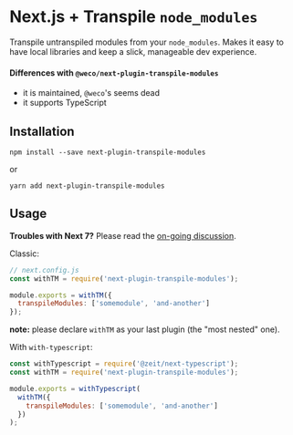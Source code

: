 # Next.js + Transpile `node_modules`

Transpile untranspiled modules from your `node_modules`.
Makes it easy to have local libraries and keep a slick, manageable dev experience.

#### Differences with `@weco/next-plugin-transpile-modules`

- it is maintained, `@weco`'s seems dead
- it supports TypeScript

## Installation

```
npm install --save next-plugin-transpile-modules
```

or

```
yarn add next-plugin-transpile-modules
```

## Usage

**Troubles with Next 7?** Please read the [on-going discussion](https://github.com/martpie/next-plugin-transpile-modules/issues/1).

Classic:

```js
// next.config.js
const withTM = require('next-plugin-transpile-modules');

module.exports = withTM({
  transpileModules: ['somemodule', 'and-another']
});
```

**note:** please declare `withTM` as your last plugin (the "most nested" one).

With `with-typescript`:

```js
const withTypescript = require('@zeit/next-typescript');
const withTM = require('next-plugin-transpile-modules');

module.exports = withTypescript(
  withTM({
    transpileModules: ['somemodule', 'and-another']
  })
);
```
